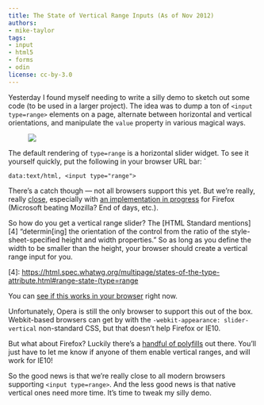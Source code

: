 ```yaml
---
title: The State of Vertical Range Inputs (As of Nov 2012)
authors:
- mike-taylor
tags:
- input
- html5
- forms
- odin
license: cc-by-3.0
---
```


Yesterday I found myself needing to write a silly demo to sketch out some code (to be used in a larger project). The idea was to dump a ton of `<input type=range>` elements on a page, alternate between horizontal and vertical orientations, and manipulate the `value` property in various magical ways.

<figure block="figure">
	<img elem="media" src="{{ page.id }}/rangesss.png">
</figure>

The default rendering of `type=range` is a horizontal slider widget. To see it yourself quickly, put the following in your browser URL bar: `

	data:text/html, <input type="range">

There’s a catch though — not all browsers support this yet. But we’re really, really [close][2], especially with [an implementation in progress][3] for Firefox (Microsoft beating Mozilla? End of days, etc.).

[2]: http://caniuse.com/#feat=input-range
[3]: https://bugzilla.mozilla.org/show_bug.cgi?id=344618

So how do you get a vertical range slider? The [HTML Standard mentions][4] “determin[ing] the orientation of the control from the ratio of the style-sheet-specified height and width properties.” So as long as you define the width to be smaller than the height, your browser should create a vertical range input for you.

[4]: https://html.spec.whatwg.org/multipage/states-of-the-type-attribute.html#range-state-(type=range

You can [see if this works in your browser][5] right now.

[5]: http://software.hixie.ch/utilities/js/live-dom-viewer/?saved=1943

Unfortunately, Opera is still the only browser to support this out of the box. Webkit-based browsers can get by with the `-webkit-appearance: slider-vertical` non-standard CSS, but that doesn’t help Firefox or IE10.

But what about Firefox? Luckily there’s a [handful of polyfills][6] out there. You’ll just have to let me know if anyone of them enable vertical ranges, and will work for IE10!

[6]: http://duckduckgo.com/?t=ous&q=html5+range+input+polyfill

So the good news is that we’re really close to all modern browsers supporting `<input type=range>`. And the less good news is that native vertical ones need more time. It’s time to tweak my silly demo.
